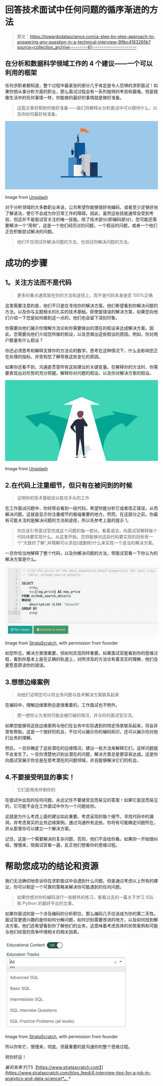 # 回答技术面试中任何问题的循序渐进的方法

> 原文：<https://towardsdatascience.com/a-step-by-step-approach-to-answering-any-question-in-a-technical-interview-99bc4183265b?source=collection_archive---------41----------------------->

## **在分析和数据科学领域工作的 4 个建议——一个可以利用的框架**

任何求职者都知道，整个过程中最紧张的部分几乎肯定是令人恐惧的求职面试！如果你想从事分析方面的职业，那么面试过程会有一系列独特的考验和磨难。但是就像生活中的任何事情一样，你能做的最好的事情就是做好准备。

> 这篇文章将帮助你做好准备——我们将解释从分析面试中可以期待什么，以及你如何最好地准备。

![](img/67e4b80bafaa3d65b8f0d71074dfa09c.png)

Image from [Unsplash](https://unsplash.com/)

对于分析领域的大多数职业来说，公司希望你能够很好地编码，或者至少足够好地了解语法，使它不会成为你日常工作的障碍。因此，虽然这些技能通常会受到考验，但这并不是面试官关注的唯一技能。除了技术部分(即编码部分)，您可能还需要解决一个“用例”，这是一个他们经历过的问题，一个假设的问题，或者一个他们正在积极尝试解决的问题。

> 他们不仅测试你解决问题的方法，也测试你解决问题的方法。

# **成功的步骤**

## **1。关注方法而不是代码**

> 更多的重点通常放在你的方法和途径上，而不是代码本身是否 100%正确

这里需要注意的是，他们不只是在寻找你的解决方案。他们希望看到你解决问题的方法，以及你与主题相关的扎实的技术基础。即使是错误的解决方案，如果您向他们介绍一下您是如何做到这一点的，他们也会留下深刻印象。

你需要向他们展示你理解方法论和你需要做出的潜在的假设来达成解决方案。因此，您需要向他们介绍您所做的假设，以及您做出这些假设的原因。例如，你对用户数量有什么假设？

你还必须思考和解释支撑你的方法论的数学。思考在这种情况下，什么会影响您正在处理的指标，并告知您了解导致这些变化的原因。

如果你还看不到，沟通是贯穿所有这些建议的关键变量。在解释你的方法时，你需要表现出对形势的充分把握。解释你对问题的假设，以及你对解决方案的假设。

![](img/a13f760ba4cf4d1f2864ff1e069677aa.png)

Image from [Unsplash](https://unsplash.com/)

## 2.在代码上注重细节，但只有在被问到的时候

> 证明你的技术基础足以胜任手头的工作

在工作面试问题中，你经常会看到一段代码，希望你能分析它或者改正错误，从而解决问题。这就是显示你注重细节的极端重要的地方。然而，在这部分之前，你最有可能关注的是解决问题的方法和途径，所以先参考上面的提示 1。

> 你应该引导面试官完成这个问题的每一部分。看着语法，向面试官解释每个代码块要实现什么。从这里开始，您将能够对这段代码要实现的目标有一个“大致的了解”,并理解可以添加(或删除)什么来实现一个适当的解决方案。

一旦你恰当地解释了整个代码，以及你解决问题的方法，带面试官看一下你认为的解决方案是什么。

![](img/96ffd5521e95910d67809f9e61897c85.png)

Image from [StrataScratch](http://www.stratascratch.com), with permission from founder

如您所见，解决方案很重要，但如何实现同样重要。如果面试官能看到你的思维过程，看到你基本上是在正确的轨道上，对所涉及的方法论有着坚实的理解，他们会更愿意原谅你的错误。

## 3.想想边缘案例

> 向他们证明您可以将业务问题与技术解决方案联系起来

在编码中，理解边缘案例总是很重要的，工作面试也不例外。

> 想一想你认为准则可能会被打破的情况，并与你的面试官交流。

如果您能够将这些边缘案例与他们在业务中实际遇到的特定场景联系起来，将会非常有帮助。这是一个很好的机会，不仅可以展示你的编码知识，还可以展示你对他们业务的理解。

然后，一旦你确定了这些潜在的边缘情况，建议一些方法来解释它们，这样问题就不会发生了。一旦你清楚地识别出潜在的问题，解决方案总是更容易达成。这是你向面试官展示你总是在思考潜在的问题领域，并且能够解决它们的机会。

## 4.不要接受明显的事实！

> 它们是用来绊倒你的

在面试中出现的任何问题，永远记住不要接受显而易见的答案！如果它是显而易见的，它可能不会在工作面试中作为一个问题给你。

这就是为什么考虑上面的建议如此重要。考虑呈现的每个细节，寻找代码中的漏洞，并考虑真实的业务边缘案例。通过沟通所有这些，你将有可能确定问题所在，并从那里你可以建立一个解决方案。

记住，这是一个需要解决的复杂问题，否则，他们不会给你看。如果你一开始很纠结，慢慢来，陪面试官看一遍，反正他们想看你的思维过程。

# 帮助您成功的结论和资源

我们无法确切地告诉你在求职面试中会遇到什么问题。但是通过考虑以上所有的建议，你可以制定一个可靠的策略来解决你可能遇到的任何问题。

> 如果你想对你的编码进行一些额外的练习，看看过去的一篇关于学习 SQL 和 Python 的最好平台的文章。

如果你面试的是一个涉及编码的分析职位，那么编码几乎应该成为你的第二天性。面试官更感兴趣的是你如何分解问题，如何识别需要改进的地方，以及如何找到解决方案。他们还希望看到你了解他们的业务，这意味着考虑具体的优势案例和可能与他们经营的竞争环境相关的相关因素。

![](img/114b84eb52943ea4577ae6375aba88e4.png)

Image from [StrataScratch](http://www.stratascratch.com), with permission from founder

所以你有它，慢慢来，彻底，但最重要的是沟通你的整个思维过程。

祝你好运！

*最初发表于*[T5【https://www.stratascratch.com】](https://www.stratascratch.com/blog_feed/4-interview-tips-for-a-job-in-analytics-and-data-science)*。*